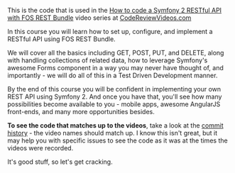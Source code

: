 This is the code that is used in the [How to code a Symfony 2 RESTful API with FOS REST Bundle][1] video series at [CodeReviewVideos.com][2] 

In this course you will learn how to set up, configure, and implement a RESTful API using FOS REST Bundle.

We will cover all the basics including GET, POST, PUT, and DELETE, along with handling collections of related data, how to leverage Symfony's awesome Forms component in a way you may never have thought of, and importantly - we will do all of this in a Test Driven Development manner.

By the end of this course you will be confident in implementing your own REST API using Symfony 2. And once you have that, you'll see how many possibilities become available to you - mobile apps, awesome AngularJS front-ends, and many more opportunities besides.

**To see the code that matches up to the videos**, take a look at the [commit history][3] - the video names should match up. I know this isn't great, but it may help you with specific issues to see the code as it was at the times the videos were recorded. 

It's good stuff, so let's get cracking.

[1]: https://www.codereviewvideos.com/course/how-to-code-a-symfony-2-restful-api-with-fos-rest-bundle

[2]: https://www.codereviewvideos.com/

[3]: https://github.com/a6software/symfony2-rest-example/commits/master

